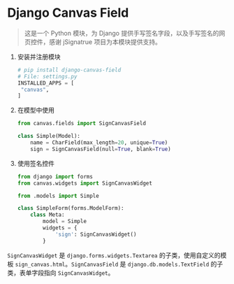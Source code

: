 # Django Canvas Field

> 这是一个 Python 模块，为 Django 提供手写签名字段，以及手写签名的网页控件，感谢 jSignatrue 项目为本模块提供支持。

1. 安装并注册模块

   ```python
   # pip install django-canvas-field
   # File: settings.py
   INSTALLED_APPS = [
   	"canvas",
   ]
   ```

2. 在模型中使用

   ```python
   from canvas.fields import SignCanvasField
   
   class Simple(Model):
       name = CharField(max_length=20, unique=True)
       sign = SignCanvasField(null=True, blank=True)
   ```

3. 使用签名控件

   ```python
   from django import forms
   from canvas.widgets import SignCanvasWidget
   
   from .models import Simple
   
   class SimpleForm(forms.ModelForm):
       class Meta:
           model = Simple
           widgets = {
               'sign': SignCanvasWidget()
           }
   ```

`SignCanvasWidget` 是 `django.forms.widgets.Textarea` 的子类，使用自定义的模板 `sign_canvas.html`。`SignCanvasField` 是 `django.db.models.TextField` 的子类，表单字段指向 `SignCanvasWidget`。